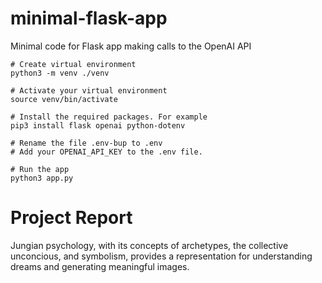 # minimal-flask-app
Minimal code for Flask app making calls to the OpenAI API


```
# Create virtual environment
python3 -m venv ./venv

# Activate your virtual environment
source venv/bin/activate

# Install the required packages. For example
pip3 install flask openai python-dotenv

# Rename the file .env-bup to .env 
# Add your OPENAI_API_KEY to the .env file.

# Run the app
python3 app.py
```

# Project Report 
Jungian psychology, with its concepts of archetypes, the collective unconcious, and symbolism, provides a representation for understanding dreams and generating meaningful images.  